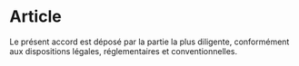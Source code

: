 # Article

  
Le présent accord est déposé par la partie la plus diligente, conformément aux dispositions légales, réglementaires et conventionnelles.

